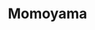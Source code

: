 ---
layout: place
title: "Momoyama"
permalink: /district-of-columbia/washington/momoyama.html
stateAbbr: DC
stateName: District of Columbia
cityName: Washington
seo:
  name: "Momoyama"
  type: Restaurant
  links: https://www.facebook.com/momoyamadc/
description: "This hideaway sushi spot also features cooked Japanese fare plus bento boxes & happy hour specials. Momoyama serves delicious sushi in Washington, District of Columbia. Try fresh Japanese dishes for a great dining experience. Available for takeout, lunch, and dinner."
place_id: ChIJt1JwK4a3t4kRq4L61cpSMaU
photos:
  - name: >-
      places/ChIJt1JwK4a3t4kRq4L61cpSMaU/photos/AeeoHcIQJBNnPVv1butfl1MyQEyqPU-qNJTh7W_SVtvo1ltZswP48aDquHwChzWzRRjXunSFbndH0GllbH-E_7NBn3ekLdBMNL_hB4nhxGUua3PcdCo5iG2bHvKjXe7NjOEsdQSmwMbOoGZ2zjnNeSToQIy_-3kqI1azT2e0kudYaW2iar-jiEFqWUJhopUaAqcad4UhEm4cNbnjoF3ITRHdY7XoSosi3-yR_uddknTy42tE7eFCUhdK5p5WxuZB3SyaJ0JWPGo7ZZd-Ngq9oyo2jwtScBGV73M3TGwsjibDl231cQ
    widthPx: 2048
    heightPx: 996
    authorAttributions:
      - displayName: Momoyama
        uri: https://maps.google.com/maps/contrib/108806578058552936687
        photoUri: >-
          https://lh3.googleusercontent.com/a-/ALV-UjWReSU4bQ0jCz91OzitC1N7PWt6EeOogYc2vYFe4V089H57kBU=s100-p-k-no-mo
    flagContentUri: >-
      https://www.google.com/local/imagery/report/?cb_client=maps_api_places.places_api&image_key=!1e10!2sAF1QipN4xcvtLrdTlBqznnzjuX80JtFShr5kN1CkB9sX&hl=en-US
    googleMapsUri: >-
      https://www.google.com/maps/place//data=!3m4!1e2!3m2!1sAF1QipN4xcvtLrdTlBqznnzjuX80JtFShr5kN1CkB9sX!2e10!4m2!3m1!1s0x89b7b7862b7052b7:0xa53152cad5fa82ab
  - name: >-
      places/ChIJt1JwK4a3t4kRq4L61cpSMaU/photos/AeeoHcLpdKELlbeGq-0vyNNrR6DvUflNxH7mdIyj3qmT1CFZvYt2Wp4Zt2ETFa4adF9n6Bh55LMefkljyud6ufoTZ5KwKVazJYWkACqTcMJIWcnSN3065LvFAbk7ZtidiOpmHNa8aZLj7fuiNRhq3oBv_bZZ8B03PoHbKu3Jn7RhusnHc9jUkHd9aL01pjezb-ZvdRswXevgf6_V9K9Mu9jO1hHTnWJQiwhFC5NgC5Gn4DnbNx0FAsm2lgD0tR0I35bHNiqjiyNgWMifbozcXPMVTQmGKERsL3bS1teo8oDUHUdy_A
    widthPx: 2048
    heightPx: 1152
    authorAttributions:
      - displayName: Momoyama
        uri: https://maps.google.com/maps/contrib/108806578058552936687
        photoUri: >-
          https://lh3.googleusercontent.com/a-/ALV-UjWReSU4bQ0jCz91OzitC1N7PWt6EeOogYc2vYFe4V089H57kBU=s100-p-k-no-mo
    flagContentUri: >-
      https://www.google.com/local/imagery/report/?cb_client=maps_api_places.places_api&image_key=!1e10!2sAF1QipMR2QM5ra8Hg3YdMoSl6Eb7NFR3-idPhPHYnhhN&hl=en-US
    googleMapsUri: >-
      https://www.google.com/maps/place//data=!3m4!1e2!3m2!1sAF1QipMR2QM5ra8Hg3YdMoSl6Eb7NFR3-idPhPHYnhhN!2e10!4m2!3m1!1s0x89b7b7862b7052b7:0xa53152cad5fa82ab
  - name: >-
      places/ChIJt1JwK4a3t4kRq4L61cpSMaU/photos/AeeoHcKh-6kFJfeEJykUmjn6eXJzqGWtGOzfuT4pVvpvS0PsR8Dnza_EGqGUm8CJsUjBCOyCv8rLsln3LJOKOiHs0qEcFQZ6M21SC7qRk_x17NR8uKOqZOyJo1jyCdnfUAO_hiDLW2qNsMAOxbqCKAnEXXTEKWd4lJZihltZs8RUwrvK_IB346jbhzrJRp3inzwA-BZX8wSq3PT7pj9iHvyPKgE7KiIrdqcvyRkezT8l3Q2Xi9tXdByFtnWWWXdyIqndaHqCIk9KFBhpjR-dmi-ka54mmXAAmkyItNoGTVRsMVFePWZkyvPidiV_ebzViKLnqCAZPFPCs7vWd5CbPaVGD7lY_MTUULdpp4EXtgTov6HCi-K96doc7s-W3o-a3OUrzh2up5ZF4TXEvd5fVtVKEK9QI50bHjxv4JczAVWNR1V1AA
    widthPx: 2992
    heightPx: 2992
    authorAttributions:
      - displayName: Iffybog (Tony)
        uri: https://maps.google.com/maps/contrib/118099424260411438966
        photoUri: >-
          https://lh3.googleusercontent.com/a-/ALV-UjWYU8DjSZifUcxe_yg8DO082Euw5Xqa_00Pxgrkre7q16SOI0V4=s100-p-k-no-mo
    flagContentUri: >-
      https://www.google.com/local/imagery/report/?cb_client=maps_api_places.places_api&image_key=!1e10!2sCIHM0ogKEICAgIC_3OLrVA&hl=en-US
    googleMapsUri: >-
      https://www.google.com/maps/place//data=!3m4!1e2!3m2!1sCIHM0ogKEICAgIC_3OLrVA!2e10!4m2!3m1!1s0x89b7b7862b7052b7:0xa53152cad5fa82ab
  - name: >-
      places/ChIJt1JwK4a3t4kRq4L61cpSMaU/photos/AeeoHcJXeYF8i5OwB7P2PuBtQNRA9Vry-RPF2GGpL3IjsVjRbHTcOpreERkPnz2fmsJZwzePdjd4A5A0GtpafvHlnWYf7-G0d4G66-Tr857ImeuUHiDlKsJ-XGrdX3kYURNdPcLO9lnhxVH89769zVCf2v38_b22zTejaNdq6BpasEnabkdIMcbmslNHYbToaD8uoQIEw0ipn71pa4-JyyUcKeNp7COobG1ilZhrJ_BgoZqzbyS2KRl6KmzT4pZKw-diHGZUnywF6XqVPLLr3VuplndX02ekzQxAlOWGQ7xIUp57dyhTavAwaXEJ2tqPcL0B5-E211tVaxucOvKyVUkPQLe0hNjqw-gbx4ZCTLXAkIzga5QWtQqP4vGzihpXFp9RhoGvCBnwvpL1mh6LdRKgwhhj1V1YA8oS42ezC-I6Hl894Of9
    widthPx: 4000
    heightPx: 3000
    authorAttributions:
      - displayName: Trevor
        uri: https://maps.google.com/maps/contrib/110526238843533472522
        photoUri: >-
          https://lh3.googleusercontent.com/a-/ALV-UjVWM5OepnKfn5oPuM-wVMwAAqQRS8W-nmuaNO0bgU7mHx596THaUA=s100-p-k-no-mo
    flagContentUri: >-
      https://www.google.com/local/imagery/report/?cb_client=maps_api_places.places_api&image_key=!1e10!2sCIHM0ogKEICAgICL7Jn6vAE&hl=en-US
    googleMapsUri: >-
      https://www.google.com/maps/place//data=!3m4!1e2!3m2!1sCIHM0ogKEICAgICL7Jn6vAE!2e10!4m2!3m1!1s0x89b7b7862b7052b7:0xa53152cad5fa82ab
  - name: >-
      places/ChIJt1JwK4a3t4kRq4L61cpSMaU/photos/AeeoHcI8-N5cOiR0GoShf3--OvYP8NcEokmNxnJQqwS77l7ulWjBQw8zfZmDSZ1EJKJvaqtrdvB8cpeplxVv8JX_ZpdbScmQ7bgRg65KjWw_uKp6TCN9Y1DpYKil1ospD9bg0nfwfpd-I_25QE6JY-IUWvE7gji0sSflqf_k5Ftdqiuz5e11sD3wZdi-UExN1V8ucKQZEuqBQgBqQEsu2toG-evZDoVXostM4VBaDXlmWzCpBYI5w1nunwwwvszQ_NwNT3YyKaDSVhjS54hLK-6WEhePZkIHLwkZblsUq8CT7IivWz5QlMiBt2eT-gv4u3C2SbPIuec01Ua7vuodZFcJOexO1eZTpefUHymz15I714iuU66NVtBm_XLmkFw_ywXppR9MvPvObzQIuP-mJHzlvqt77KfcPcLpKC95rKC9o_lvdQff
    widthPx: 3840
    heightPx: 2160
    authorAttributions:
      - displayName: 박중기
        uri: https://maps.google.com/maps/contrib/112630530154093317838
        photoUri: >-
          https://lh3.googleusercontent.com/a-/ALV-UjWjGiBcR8HljCVyIirmxAm2qqQAaBREEYzh43hYJA0h3TW-fBD4=s100-p-k-no-mo
    flagContentUri: >-
      https://www.google.com/local/imagery/report/?cb_client=maps_api_places.places_api&image_key=!1e10!2sCIHM0ogKEICAgIDEtL2k_gE&hl=en-US
    googleMapsUri: >-
      https://www.google.com/maps/place//data=!3m4!1e2!3m2!1sCIHM0ogKEICAgIDEtL2k_gE!2e10!4m2!3m1!1s0x89b7b7862b7052b7:0xa53152cad5fa82ab
  - name: >-
      places/ChIJt1JwK4a3t4kRq4L61cpSMaU/photos/AeeoHcIXrS3av9Oix6ChTWp8t1hAQdnkI0CjPViYOyB08guP7qmCnvY5Jb7su8K2XlrapPl3s4S1aMSx-WKQ83c5K56M4f926c7QAPnI9XcewSGRashjZCFZaINTv2BIep7Sm753s-6NvrsSzv8fMhpg7pc5pAwLYZaJknCMNcNGDF9AaJ_15v5wWXmAd1KXSJeW_lPJs3ac8NxUc-t8z-R1lP1Ds-PVbZsJtNqUNwUkp0nc1QtEGzlrL68JVFAFa_iJUsks1-8PnqX_HTdJfWaq6xuqAWMptEyzKN2tH_PpCQE44wgs0k7dY96Gat8We8eoXh6U0FUC6xtBMfxUacCEDWj0iAQEj_fT6iyKwnNvxBQI-xkVHmoXUXpe_q8cqhaCldp2VdBFbzx-k2jyTnjhC4rn-PJ6nAq6wTr7VOg774u0P1fv
    widthPx: 4096
    heightPx: 2304
    authorAttributions:
      - displayName: Momoyama Restaurant
        uri: https://maps.google.com/maps/contrib/110755858704207084036
        photoUri: >-
          https://lh3.googleusercontent.com/a/ACg8ocLCN_uHVjt9Dk_RruXmQ5gs376q969irEVpHmW9u6jp-0qBmQ=s100-p-k-no-mo
    flagContentUri: >-
      https://www.google.com/local/imagery/report/?cb_client=maps_api_places.places_api&image_key=!1e10!2sCIHM0ogKEICAgIC8tbXxhwE&hl=en-US
    googleMapsUri: >-
      https://www.google.com/maps/place//data=!3m4!1e2!3m2!1sCIHM0ogKEICAgIC8tbXxhwE!2e10!4m2!3m1!1s0x89b7b7862b7052b7:0xa53152cad5fa82ab
  - name: >-
      places/ChIJt1JwK4a3t4kRq4L61cpSMaU/photos/AeeoHcIickPTZDiizx_15hDLFXYvI-fxcgDmFbasuN9pha2PPkcBOJXmu980erezvrnkjAm-64K3gk7HwjLvmrRDO5HLGQiwmXIhiz1SOd9vL-HhZL99GUlMnnXmJdS4YkXVdGpy01g7gfhTau2sHmnHbU112_dF-ifrNZy-8KuNdY7Cq1NKzOFVKWkammYMpUhqt_X4qxIF2bY8gaQzeYzfOkoMua0F35aDcIiCMBiqO3F7vv0vdOg7br3Y8QTWold8Cr4k3icPY2l2jToJUuodAy32wx7150kzDZnM_g9mtabsrwNUaH-oZ90zizuSTv0TbCatpB5VpKrGgdWo_MsQPmB123BoiNabMyNRGYnhUs2SMEiu-30rZN44IoRss_CQKuj17GVE4JHQXYsUTdPx4y7MN5TGaDO0kYo_Y0c5AifiOw
    widthPx: 4032
    heightPx: 2268
    authorAttributions:
      - displayName: Roberta Ewane
        uri: https://maps.google.com/maps/contrib/101603358889591464940
        photoUri: >-
          https://lh3.googleusercontent.com/a-/ALV-UjVmfvxgvvX6XreQQ2MDxLwepaTs14HoZFywQvRib4fEvass7WrIYw=s100-p-k-no-mo
    flagContentUri: >-
      https://www.google.com/local/imagery/report/?cb_client=maps_api_places.places_api&image_key=!1e10!2sCIHM0ogKEICAgIC33pzpFw&hl=en-US
    googleMapsUri: >-
      https://www.google.com/maps/place//data=!3m4!1e2!3m2!1sCIHM0ogKEICAgIC33pzpFw!2e10!4m2!3m1!1s0x89b7b7862b7052b7:0xa53152cad5fa82ab
  - name: >-
      places/ChIJt1JwK4a3t4kRq4L61cpSMaU/photos/AeeoHcIgrqZZPYg2rMCW7ZDlFFo6jA54uoeRIw0m9eEPMirmwQoFUdkAJ43NEwDVeAl7uptKUDMpMYWnWmSHfVkT2oasu69TvSHWAOVRmPAMx_P5MV9WOmulP6Xhc5EbaPkqLzj5PaPt7JkNODe3F07JgIVaG0C-KSaQ5By1i2_rsMLhxQgNhwgq0l_g7IEAb_YclBR2AmTa2PX6GzBZLpgV-gcNIslaUOp049t175ozGlDGl_j3EwZinGQUOqpksM_BK38vNeWEGERFp8R6o3lMjcO2s30w7DOzm4sjPS3jGeN8RwFKp0uCxxGuzNVGK9fUSlSI0aB4rSGZDgf9LhfsYLeZ36j6fH57Y_ZgM6oKo3T421gQZeyAclcZZuObDQdUSwx1hGg1HUlTrBSP2nuYRrTpDnh9BK2vTMpF1M99LE-zJXDV
    widthPx: 4000
    heightPx: 3000
    authorAttributions:
      - displayName: Trevor
        uri: https://maps.google.com/maps/contrib/110526238843533472522
        photoUri: >-
          https://lh3.googleusercontent.com/a-/ALV-UjVWM5OepnKfn5oPuM-wVMwAAqQRS8W-nmuaNO0bgU7mHx596THaUA=s100-p-k-no-mo
    flagContentUri: >-
      https://www.google.com/local/imagery/report/?cb_client=maps_api_places.places_api&image_key=!1e10!2sCIHM0ogKEICAgICL7Jn63AE&hl=en-US
    googleMapsUri: >-
      https://www.google.com/maps/place//data=!3m4!1e2!3m2!1sCIHM0ogKEICAgICL7Jn63AE!2e10!4m2!3m1!1s0x89b7b7862b7052b7:0xa53152cad5fa82ab
  - name: >-
      places/ChIJt1JwK4a3t4kRq4L61cpSMaU/photos/AeeoHcLinaXzjSwJZdC8KT1iiQGTRQJ-E-1v8n4M1qbcNrfygx_g1wMSp7qGBCd59BJJH_0wYma0spr9rOzpXLQ1moZPyV0m0qDfnj49nIVBrCAl3xUr2P-6S4pl6xOdfs8mxMT9tdljJjWMnSOHLMqKoAzYNJbHAMUBm_teeXkvN448jzmimOi7DbnDy1P-0EnBmheFdcMYY6fHNqk-mUFmAeBOsGXKr8lVjglWm2MtbnA2XSlamJcn024xdBMIcxjtaZESGWtgEad-CzwQD6G5WwMIfeUyWBZBJfSi045GxjN4WKdcOUl3AR7m6ijkjpezJ_kEZ7oXgWMbUiBXO_KyJzAUzCP3aO1lvKTqexKI9MfEENoRafQKoR-Hhr7K2eifS5Vbl0VIRGGVj5no57rzkwdrAAyq85IQRH6H9R8tO1_KRIw
    widthPx: 4080
    heightPx: 3072
    authorAttributions:
      - displayName: Brian Lenk
        uri: https://maps.google.com/maps/contrib/102907616976460991457
        photoUri: >-
          https://lh3.googleusercontent.com/a-/ALV-UjW0sd2FUp-wvNxNeyNL1jjGm0mQXsMxwwl7a3UMchgahLpZqaMlAg=s100-p-k-no-mo
    flagContentUri: >-
      https://www.google.com/local/imagery/report/?cb_client=maps_api_places.places_api&image_key=!1e10!2sCIHM0ogKEICAgID3tMOvrAE&hl=en-US
    googleMapsUri: >-
      https://www.google.com/maps/place//data=!3m4!1e2!3m2!1sCIHM0ogKEICAgID3tMOvrAE!2e10!4m2!3m1!1s0x89b7b7862b7052b7:0xa53152cad5fa82ab
  - name: >-
      places/ChIJt1JwK4a3t4kRq4L61cpSMaU/photos/AeeoHcJJBvQExTvdJRL0OAsFehWRULp4I4RosI_Av2vKYSq9h0mozRXTTiejdMWBSQOrXnN0pm4KN26zOWBIq0doWGHwDrlYdvyef1EautbRn8P4XiZvEPrXE4KyqUbjvidKBvAptJcoOuPfhiJqO0LHyrmZaVncNdOne6oSWq-mlns5FWQkIJfD9MlWAIkBYlN6zxNnOpWQ7iamG6cjdZdQPdgWUPlN5aALSVC8pdw_usZ8aGRvPwlIPjeHgrCeC8-1BjYaAKjvXIVHjHyRvwcq0jtj_uviibDXwFgQNDyWTJQDRTdiaDUKWIDvA2Vj-Og2NjQa0f2uEE4OgqXF-gdkdfM11f_SZYuKx3jD7jOqewX7YFIyMbBDKsZ0BjzTSp0RwxiHrp7-qObr34XbGLMRmdQqOnSvmx2u5XiFmBLkj3jw5A
    widthPx: 4032
    heightPx: 3024
    authorAttributions:
      - displayName: CS쉐어링
        uri: https://maps.google.com/maps/contrib/116370937023002820964
        photoUri: >-
          https://lh3.googleusercontent.com/a-/ALV-UjVDOTtp6cMUz1PbOji5Tbx5lRCS0ASFgOt2leEHnd6inu5gb5vP=s100-p-k-no-mo
    flagContentUri: >-
      https://www.google.com/local/imagery/report/?cb_client=maps_api_places.places_api&image_key=!1e10!2sCIHM0ogKEICAgIDLjuPzJw&hl=en-US
    googleMapsUri: >-
      https://www.google.com/maps/place//data=!3m4!1e2!3m2!1sCIHM0ogKEICAgIDLjuPzJw!2e10!4m2!3m1!1s0x89b7b7862b7052b7:0xa53152cad5fa82ab
address: 231 2nd St NW, Washington, DC 20001, USA
street: 231 2nd St NW
city: Washington
state: DC
zip: '20001'
country: USA
neighborhood: Northwest Washington
latitude: '38.893268'
longitude: '-77.013400'
accessibility_options:
  wheelchairAccessibleParking: false
  wheelchairAccessibleEntrance: false
business_status: OPERATIONAL
name: Momoyama
google_maps_links:
  directionsUri: >-
    https://www.google.com/maps/dir//''/data=!4m7!4m6!1m1!4e2!1m2!1m1!1s0x89b7b7862b7052b7:0xa53152cad5fa82ab!3e0
  placeUri: https://maps.google.com/?cid=11903386321243767467
  writeAReviewUri: >-
    https://www.google.com/maps/place//data=!4m3!3m2!1s0x89b7b7862b7052b7:0xa53152cad5fa82ab!12e1
  reviewsUri: >-
    https://www.google.com/maps/place//data=!4m4!3m3!1s0x89b7b7862b7052b7:0xa53152cad5fa82ab!9m1!1b1
  photosUri: >-
    https://www.google.com/maps/place//data=!4m3!3m2!1s0x89b7b7862b7052b7:0xa53152cad5fa82ab!10e5
primary_type: Japanese Restaurant
opening_hours:
  regular: null
  current: null
secondary_opening_hours:
  regular:
    weekdayDescriptions: null
    type: null
  current:
    weekdayDescriptions: null
    type: null
phone: (202) 737-0397
price_level: PRICE_LEVEL_INEXPENSIVE
price_range: $10 &ndash; $20
rating: '4.4'
rating_count: 381
website: https://www.facebook.com/momoyamadc/
reviews:
  - name: >-
      places/ChIJt1JwK4a3t4kRq4L61cpSMaU/reviews/ChZDSUhNMG9nS0VJQ0FnTUN3NnFTTlhBEAE
    relativePublishTimeDescription: 3 weeks ago
    rating: 5
    text:
      text: >-
        Complete authenticity. The people running this place are super sweet and
        always want you to leave happy. The sushi was the best I've had in a
        while. Highly recommend the Avocado Salmon Roll to start. The ramen was
        pretty spicy, but there is a mild option. If you are iffy on spice,
        definitely get the mild ramen. Overall the meal was affordable and
        delicious :)
      languageCode: en
    originalText:
      text: >-
        Complete authenticity. The people running this place are super sweet and
        always want you to leave happy. The sushi was the best I've had in a
        while. Highly recommend the Avocado Salmon Roll to start. The ramen was
        pretty spicy, but there is a mild option. If you are iffy on spice,
        definitely get the mild ramen. Overall the meal was affordable and
        delicious :)
      languageCode: en
    authorAttribution:
      displayName: Alli O
      uri: https://www.google.com/maps/contrib/112724293485704339941/reviews
      photoUri: >-
        https://lh3.googleusercontent.com/a-/ALV-UjUD8u_KUEt-sWluZzVo7IyKwa2Wnc73FvzHWGkE9cWEqQKZdv3KhA=s128-c0x00000000-cc-rp-mo-ba3
    publishTime: '2025-03-18T04:39:27.760054Z'
    flagContentUri: >-
      https://www.google.com/local/review/rap/report?postId=ChZDSUhNMG9nS0VJQ0FnTUN3NnFTTlhBEAE&d=17924085&t=1
    googleMapsUri: >-
      https://www.google.com/maps/reviews/data=!4m6!14m5!1m4!2m3!1sChZDSUhNMG9nS0VJQ0FnTUN3NnFTTlhBEAE!2m1!1s0x89b7b7862b7052b7:0xa53152cad5fa82ab
  - name: >-
      places/ChIJt1JwK4a3t4kRq4L61cpSMaU/reviews/ChdDSUhNMG9nS0VJQ0FnSUMzM3B6cHB3RRAB
    relativePublishTimeDescription: 5 months ago
    rating: 5
    text:
      text: >-
        The place was small, cute, and charming. True mom and pop shop, the
        owners were so kind and doting. Tried the Bibimbap bowl and the mint
        lemonade and it did NOT disappoint. The owner and the cook herself, even
        mixed the Bibimbap for us. It felt like eating dinner at Grandma's
        house, and I can't wait to go back!
      languageCode: en
    originalText:
      text: >-
        The place was small, cute, and charming. True mom and pop shop, the
        owners were so kind and doting. Tried the Bibimbap bowl and the mint
        lemonade and it did NOT disappoint. The owner and the cook herself, even
        mixed the Bibimbap for us. It felt like eating dinner at Grandma's
        house, and I can't wait to go back!
      languageCode: en
    authorAttribution:
      displayName: Roberta Ewane
      uri: https://www.google.com/maps/contrib/101603358889591464940/reviews
      photoUri: >-
        https://lh3.googleusercontent.com/a-/ALV-UjVmfvxgvvX6XreQQ2MDxLwepaTs14HoZFywQvRib4fEvass7WrIYw=s128-c0x00000000-cc-rp-mo
    publishTime: '2024-11-05T22:20:38.272693Z'
    flagContentUri: >-
      https://www.google.com/local/review/rap/report?postId=ChdDSUhNMG9nS0VJQ0FnSUMzM3B6cHB3RRAB&d=17924085&t=1
    googleMapsUri: >-
      https://www.google.com/maps/reviews/data=!4m6!14m5!1m4!2m3!1sChdDSUhNMG9nS0VJQ0FnSUMzM3B6cHB3RRAB!2m1!1s0x89b7b7862b7052b7:0xa53152cad5fa82ab
  - name: >-
      places/ChIJt1JwK4a3t4kRq4L61cpSMaU/reviews/ChdDSUhNMG9nS0VJQ0FnSUR2bS1ING5BRRAB
    relativePublishTimeDescription: 3 months ago
    rating: 5
    text:
      text: >-
        Truly a nice small mom and pop shop. The bento boxes are filling and the
        flavors are good and not too intense. The pairing of the capers and red
        onion on the lightly cooked salmon makes for a delicious bite. If you’re
        in the area visiting the capitol or the botanical gardens I highly
        recommend stopping by
      languageCode: en
    originalText:
      text: >-
        Truly a nice small mom and pop shop. The bento boxes are filling and the
        flavors are good and not too intense. The pairing of the capers and red
        onion on the lightly cooked salmon makes for a delicious bite. If you’re
        in the area visiting the capitol or the botanical gardens I highly
        recommend stopping by
      languageCode: en
    authorAttribution:
      displayName: Alex Lin
      uri: https://www.google.com/maps/contrib/100532503215311559517/reviews
      photoUri: >-
        https://lh3.googleusercontent.com/a-/ALV-UjUGoUCe2MZJej4E63SRYYSBanVjlV4LzPeBdsXVwu4xz04TS-_-=s128-c0x00000000-cc-rp-mo
    publishTime: '2024-12-24T09:27:11.317827Z'
    flagContentUri: >-
      https://www.google.com/local/review/rap/report?postId=ChdDSUhNMG9nS0VJQ0FnSUR2bS1ING5BRRAB&d=17924085&t=1
    googleMapsUri: >-
      https://www.google.com/maps/reviews/data=!4m6!14m5!1m4!2m3!1sChdDSUhNMG9nS0VJQ0FnSUR2bS1ING5BRRAB!2m1!1s0x89b7b7862b7052b7:0xa53152cad5fa82ab
  - name: >-
      places/ChIJt1JwK4a3t4kRq4L61cpSMaU/reviews/ChZDSUhNMG9nS0VJQ0FnSUN2cGJMLUVREAE
    relativePublishTimeDescription: 4 months ago
    rating: 5
    text:
      text: >-
        Lovely little hole in the wall sushi/bento box place. Really satisfying
        meal. If you're hungry, get two sushi rolls or a box.
      languageCode: en
    originalText:
      text: >-
        Lovely little hole in the wall sushi/bento box place. Really satisfying
        meal. If you're hungry, get two sushi rolls or a box.
      languageCode: en
    authorAttribution:
      displayName: Samuel Lechtman
      uri: https://www.google.com/maps/contrib/100118112754796239893/reviews
      photoUri: >-
        https://lh3.googleusercontent.com/a/ACg8ocK2v3BnfIu4bMWcsBw_LlVZITzkaMRyfz3g_A_LRM7iGYxchQ=s128-c0x00000000-cc-rp-mo-ba5
    publishTime: '2024-12-13T00:44:02.363044Z'
    flagContentUri: >-
      https://www.google.com/local/review/rap/report?postId=ChZDSUhNMG9nS0VJQ0FnSUN2cGJMLUVREAE&d=17924085&t=1
    googleMapsUri: >-
      https://www.google.com/maps/reviews/data=!4m6!14m5!1m4!2m3!1sChZDSUhNMG9nS0VJQ0FnSUN2cGJMLUVREAE!2m1!1s0x89b7b7862b7052b7:0xa53152cad5fa82ab
  - name: >-
      places/ChIJt1JwK4a3t4kRq4L61cpSMaU/reviews/ChZDSUhNMG9nS0VJQ0FnSUNmdmZQMVh3EAE
    relativePublishTimeDescription: 3 months ago
    rating: 1
    text:
      text: >-
        My family of 5 was visiting DC and went to this place for a quick lunch.
        The space is small and we sat directly next (on same table as another
        group, which is no big deal, in a big city we are grateful to find
        seating) Each of us ordered either a roll, two or box. Food was good. My
        son quickly realized that he would like to order another roll and the
        owner said no and claimed they were out of rice which was clearly a lie.
        It was very awkward and, feeling uncomfortable, we figured let’s get out
        of there and asked for the check. In the following couple of minutes, we
        continued to realize that we were lied too because orders continued to
        be served, clearly including rice. After all it’s a sushi place. Check
        was about $60 and left 60 cents tip not appreciating being lied to. How
        much worth can service be? As soon as owner’s wife got a hold of the
        check while we are getting ready to leave, she began to appear upset,
        raised her voice in a foreign language and immediately began clearing
        the table while my wife and kids are still there, almost pushing them
        out of the way. Terrible and disrespectful service. Get your sushi
        elsewhere with good, honest service and decent space / atmosphere.
      languageCode: en
    originalText:
      text: >-
        My family of 5 was visiting DC and went to this place for a quick lunch.
        The space is small and we sat directly next (on same table as another
        group, which is no big deal, in a big city we are grateful to find
        seating) Each of us ordered either a roll, two or box. Food was good. My
        son quickly realized that he would like to order another roll and the
        owner said no and claimed they were out of rice which was clearly a lie.
        It was very awkward and, feeling uncomfortable, we figured let’s get out
        of there and asked for the check. In the following couple of minutes, we
        continued to realize that we were lied too because orders continued to
        be served, clearly including rice. After all it’s a sushi place. Check
        was about $60 and left 60 cents tip not appreciating being lied to. How
        much worth can service be? As soon as owner’s wife got a hold of the
        check while we are getting ready to leave, she began to appear upset,
        raised her voice in a foreign language and immediately began clearing
        the table while my wife and kids are still there, almost pushing them
        out of the way. Terrible and disrespectful service. Get your sushi
        elsewhere with good, honest service and decent space / atmosphere.
      languageCode: en
    authorAttribution:
      displayName: Peter Ibrahim
      uri: https://www.google.com/maps/contrib/113852207581276704219/reviews
      photoUri: >-
        https://lh3.googleusercontent.com/a-/ALV-UjXjp8IhjwrhLvak_vJSI1T7ZW_vg5Y1WaSkLbLA3WBdWMLDums_dw=s128-c0x00000000-cc-rp-mo-ba4
    publishTime: '2024-12-31T22:47:07.223079Z'
    flagContentUri: >-
      https://www.google.com/local/review/rap/report?postId=ChZDSUhNMG9nS0VJQ0FnSUNmdmZQMVh3EAE&d=17924085&t=1
    googleMapsUri: >-
      https://www.google.com/maps/reviews/data=!4m6!14m5!1m4!2m3!1sChZDSUhNMG9nS0VJQ0FnSUNmdmZQMVh3EAE!2m1!1s0x89b7b7862b7052b7:0xa53152cad5fa82ab
parking_options:
  valetParking: false
payment_options:
  acceptsCreditCards: true
  acceptsDebitCards: true
  acceptsCashOnly: false
  acceptsNfc: true
allow_dogs: null
curbside_pickup: null
delivery: null
dine_in: true
good_for_children: null
good_for_groups: null
good_for_sports: false
live_music: false
menu_for_children: false
outdoor_seating: true
reservable: true
restroom: true
serves_beer: true
serves_breakfast: false
serves_brunch: false
serves_cocktails: null
serves_coffee: null
serves_dinner: true
serves_dessert: true
serves_lunch: true
serves_vegetarian_food: null
serves_wine: true
takeout: true
summary: >-
  This hideaway sushi spot also features cooked Japanese fare plus bento boxes &
  happy hour specials.

---